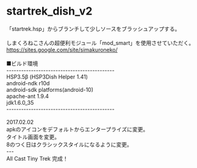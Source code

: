 # startrek_dish_v2

「startrek.hsp」からブランチして少しソースをブラッシュアップする。<br>
<br>
しまくろねこさんの超便利モジュール「mod_smart」を使用させていただく。<br>
https://sites.google.com/site/simakuroneko/<br>
<br>
■ビルド環境<br>
--------------------------------------------<br>
HSP3.5β (HSP3Dish Helper 1.41)<br>
android-ndk r10d<br>
android-sdk platforms(android-10)<br>
apache-ant 1.9.4<br>
jdk1.6.0_35<br>
--------------------------------------------<br>
<br>
2017.02.02<br>
apkのアイコンをデフォルトからエンタープライズに変更。<br>
タイトル画面を変更。<br>
8のつく日はクラシックスタイルになるように変更。<br>
---<br>
All Cast Tiny Trek 完成！<br>
